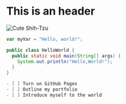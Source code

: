 # This is an header
![Cute Shih-Tzu](https://pethelpful.com/dogs/shih-tzu-guide)

``` javascript
var myVar = "Hello, world!";
```

``` java
public class HelloWorld {
  public static void main(String[] args) {
    System.out.println("Hello,World!");
  } 
}

- [ ] Turn on GitHub Pages
- [ ] Outline my portfolio
- [ ] Introduce myself to the world
